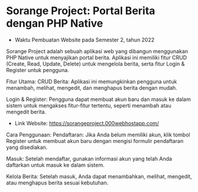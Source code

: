 # Sorange Project: Portal Berita dengan PHP Native

* Waktu Pembuatan  Website pada Semester 2, tahun 2022 


Sorange Project adalah sebuah aplikasi web yang dibangun menggunakan PHP Native untuk menyajikan portal berita. Aplikasi ini memiliki fitur CRUD (Create, Read, Update, Delete) untuk mengelola berita, serta fitur Login & Register untuk pengguna.

Fitur Utama:
CRUD Berita: Aplikasi ini memungkinkan pengguna untuk menambah, melihat, mengedit, dan menghapus berita dengan mudah.

Login & Register: Pengguna dapat membuat akun baru dan masuk ke dalam sistem untuk mengakses fitur-fitur tertentu, seperti menambah atau mengedit berita.

* Link Website: https://sorangeproject.000webhostapp.com/

Cara Penggunaan:
Pendaftaran: Jika Anda belum memiliki akun, klik tombol Register untuk membuat akun baru dengan mengisi formulir pendaftaran yang disediakan.

Masuk: Setelah mendaftar, gunakan informasi akun yang telah Anda daftarkan untuk masuk ke dalam sistem.

Kelola Berita: Setelah masuk, Anda dapat menambahkan, melihat, mengedit, atau menghapus berita sesuai kebutuhan.
